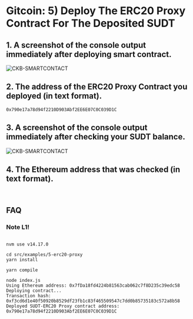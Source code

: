 

# Gitcoin: 5) Deploy The ERC20 Proxy Contract For The Deposited SUDT

## 1. A screenshot of the console output immediately after deploying smart contract.

![CKB-SMARTCONTACT](https://raw.githubusercontent.com/ubinix-warun/gitcoin-nervos-broaden-the-spectrum/master/my-submission/task-4/Workspace%202_212.png)

## 2. The address of the ERC20 Proxy Contract you deployed (in text format).

```
0x790e17a78d94f2210D903Abf2EE6E07C0C039D1C
```

## 3. A screenshot of the console output immediately after checking your SUDT balance.

![CKB-SMARTCONTACT](https://raw.githubusercontent.com/ubinix-warun/gitcoin-nervos-broaden-the-spectrum/master/my-submission/task-4/Workspace%202_213.png)

## 4. The Ethereum address that was checked (in text format).

```


```


## FAQ

### Note L1!

```

nvm use v14.17.0

cd src/examples/5-erc20-proxy
yarn install

yarn compile

node index.js
Using Ethereum address: 0x7fDa18fd4224b81563cab062c7f8D235c39edc58
Deploying contract...
Transaction hash: 0xf3cd6d1e40f50920b8529df23fb1c83f465509547c7dd0b85735183c572a8b58
Deployed SUDT-ERC20 Proxy contract address: 0x790e17a78d94f2210D903Abf2EE6E07C0C039D1C


```
